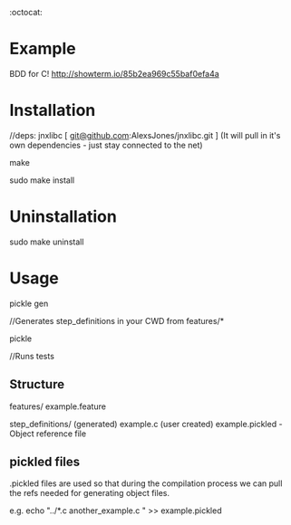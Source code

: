 :octocat:

Example
=======
BDD for C!
http://showterm.io/85b2ea969c55baf0efa4a

Installation
===========

//deps: jnxlibc [ git@github.com:AlexsJones/jnxlibc.git ]
(It will pull in it's own dependencies - just stay connected to the net)

make

sudo make install


Uninstallation
=============

sudo make uninstall


Usage
=====

pickle gen

//Generates step_definitions in your CWD from features/*

pickle

//Runs tests


Structure
---------

features/
		example.feature

step_definitions/
				(generated) example.c
				(user created) example.pickled - Object reference file

pickled files
-------------
.pickled files are used so that during the compilation process we can pull the refs needed for generating object files.

e.g. echo "../*.c another_example.c " >> example.pickled
